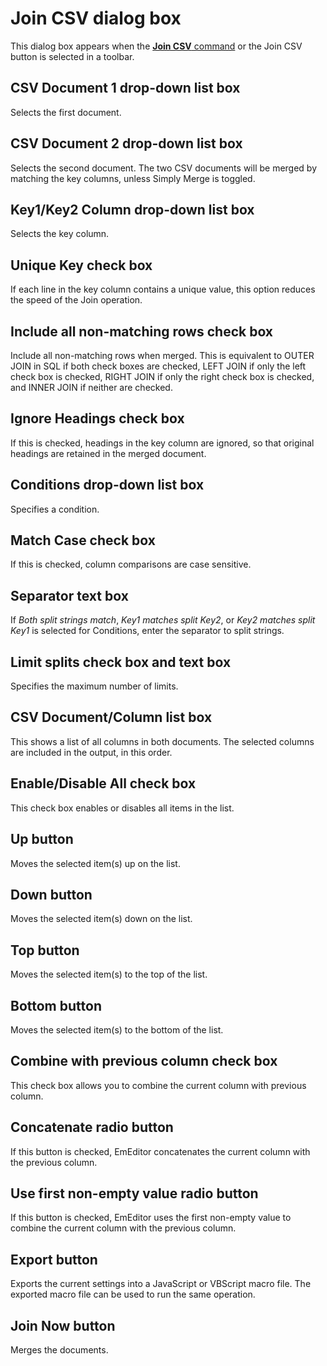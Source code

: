 # Join CSV dialog box

This dialog box appears when the
[**Join CSV** command](../../cmd/csv/join_csv) or the Join CSV button is selected in a toolbar.

## CSV Document 1 drop-down list box

Selects the first document.

## CSV Document 2 drop-down list box

Selects the second document. The two CSV documents will be merged by matching the key columns, unless Simply Merge is toggled.

## Key1/Key2 Column drop-down list box

Selects the key column.

## Unique Key check box

If each line in the key column contains a unique value, this option reduces the speed of the Join operation.

## Include all non-matching rows check box

Include all non-matching rows when merged. This is equivalent to OUTER JOIN in SQL if both check boxes are checked, LEFT JOIN if only the left check box is checked, RIGHT JOIN if
only the right check box is checked, and INNER JOIN if neither are checked.

## Ignore Headings check box

If this is checked, headings in the key column are ignored, so that original headings are retained in the merged document.

## Conditions drop-down list box

Specifies a condition.

## Match Case check box

If this is checked, column comparisons are case sensitive.

## Separator text box

If _Both split strings match_, _Key1 matches split Key2_, or _Key2 matches split Key1_ is selected for Conditions, enter the separator to split strings.

## Limit splits check box and text box

Specifies the maximum number of limits.

## CSV Document/Column list box

This shows a list of all columns in both documents. The selected columns are included in the output, in this order.

## Enable/Disable All check box

This check box enables or disables all items in the list.

## Up button

Moves the selected item(s) up on the list.

## Down button

Moves the selected item(s) down on the list.

## Top button

Moves the selected item(s) to the top of the list.

## Bottom button

Moves the selected item(s) to the bottom of the list.

## Combine with previous column check box

This check box allows you to combine the current column with previous column.

## Concatenate radio button

If this button is checked, EmEditor concatenates the current column with the previous column.

## Use first non-empty value radio button

If this button is checked, EmEditor uses the first non-empty value to combine the current column with the previous column.

## Export button

Exports the current settings into a JavaScript or VBScript macro file. The exported macro file can be used to run the same operation.

## Join Now button

Merges the documents.

